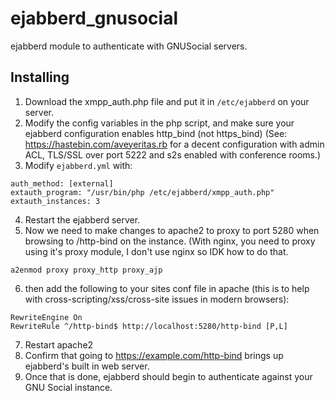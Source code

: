 # ejabberd_gnusocial
ejabberd module to authenticate with GNUSocial servers.

## Installing
1. Download the xmpp_auth.php file and put it in ```/etc/ejabberd``` on your server.
2. Modify the config variables in the php script, and make sure your ejabberd configuration enables http_bind (not https_bind) (See: https://hastebin.com/aveyeritas.rb for a decent configuration with admin ACL, TLS/SSL over port 5222 and s2s enabled with conference rooms.)
3. Modify ```ejabberd.yml``` with:
```
auth_method: [external]
extauth_program: "/usr/bin/php /etc/ejabberd/xmpp_auth.php"
extauth_instances: 3
```
4. Restart the ejabberd server.
5. Now we need to make changes to apache2 to proxy to port 5280 when browsing to /http-bind on the instance. (With nginx, you need to proxy using it's proxy module, I don't use nginx so IDK how to do that.
```
a2enmod proxy proxy_http proxy_ajp 
```
6. then add the following to your sites conf file in apache (this is to help with cross-scripting/xss/cross-site issues in modern browsers):
```
RewriteEngine On
RewriteRule ^/http-bind$ http://localhost:5280/http-bind [P,L]
```
7. Restart apache2
8. Confirm that going to https://example.com/http-bind brings up ejabberd's built in web server.
9. Once that is done, ejabberd should begin to authenticate against your GNU Social instance.
